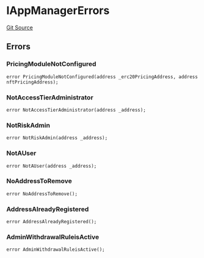 # IAppManagerErrors
[Git Source](https://github.com/thrackle-io/rules-protocol/blob/e66fc809d7d2554e7ebbff7404b6c1d6e84d340d/src/interfaces/IErrors.sol)


## Errors
### PricingModuleNotConfigured

```solidity
error PricingModuleNotConfigured(address _erc20PricingAddress, address nftPricingAddress);
```

### NotAccessTierAdministrator

```solidity
error NotAccessTierAdministrator(address _address);
```

### NotRiskAdmin

```solidity
error NotRiskAdmin(address _address);
```

### NotAUser

```solidity
error NotAUser(address _address);
```

### NoAddressToRemove

```solidity
error NoAddressToRemove();
```

### AddressAlreadyRegistered

```solidity
error AddressAlreadyRegistered();
```

### AdminWithdrawalRuleisActive

```solidity
error AdminWithdrawalRuleisActive();
```

